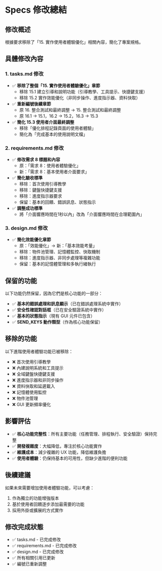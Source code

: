 # Specs 修改總結

## 修改概述
根據要求移除了「15. 實作使用者體驗優化」相關內容，簡化了專案規格。

## 具體修改內容

### 1. tasks.md 修改
- ✅ **移除了整個「15. 實作使用者體驗優化」章節**
  - 移除 15.1 建立引導和說明功能（引導教學、工具提示、快捷鍵支援）
  - 移除 15.2 實作效能優化（非同步操作、進度指示器、資料快取）
- ✅ **重新編號後續章節**
  - 原 16. 整合測試和最終調整 → 15. 整合測試和最終調整
  - 原 16.1 → 15.1，16.2 → 15.2，16.3 → 15.3
- ✅ **簡化 15.3 使用者介面最終調整**
  - 移除「優化排程記錄頁面的使用者體驗」
  - 簡化為「完成基本的使用說明文檔」

### 2. requirements.md 修改
- ✅ **修改需求 8 標題和內容**
  - 原：「需求 8：使用者體驗優化」
  - 新：「需求 8：基本使用者介面要求」
- ✅ **簡化驗收標準**
  - 移除：首次使用引導教學
  - 移除：鍵盤快捷鍵支援
  - 移除：進度指示器要求
  - 保留：基本的回饋、錯誤訊息、狀態指示
- ✅ **調整成功標準**
  - 將「介面響應時間在1秒以內」改為「介面響應時間在合理範圍內」

### 3. design.md 修改
- ✅ **簡化效能優化章節**
  - 原：「效能優化」→ 新：「基本效能考量」
  - 移除：物件池管理、記憶體監控、快取機制
  - 移除：進度指示器、非同步處理等複雜功能
  - 保留：基本的記憶體管理和多執行緒執行

## 保留的功能
以下功能仍然保留，因為它們是核心功能的一部分：
- ✅ **基本的錯誤處理和訊息顯示**（已在錯誤處理系統中實作）
- ✅ **安全性確認對話框**（已在安全驗證系統中實作）
- ✅ **基本的狀態指示**（現有 GUI 元件已包含）
- ✅ **SEND_KEYS 動作類型**（作為核心功能保留）

## 移除的功能
以下進階使用者體驗功能已被移除：
- ❌ 首次使用引導教學
- ❌ 內建說明系統和工具提示
- ❌ 全域鍵盤快捷鍵支援
- ❌ 進度指示器和非同步操作
- ❌ 資料快取和延遲載入
- ❌ 記憶體使用監控
- ❌ 物件池管理
- ❌ GUI 更新頻率優化

## 影響評估
- ✅ **核心功能完整性**：所有主要功能（任務管理、排程執行、安全驗證）保持完整
- ✅ **開發複雜度**：大幅降低，專注於核心功能實作
- ✅ **維護成本**：減少複雜的 UX 功能，降低維護負擔
- ✅ **使用者體驗**：仍保持基本的可用性，但缺少進階的便利功能

## 後續建議
如果未來需要增加使用者體驗功能，可以考慮：
1. 作為獨立的功能增強版本
2. 基於使用者回饋逐步添加最需要的功能
3. 採用外掛或擴展的方式實作

## 修改完成狀態
- ✅ tasks.md - 已完成修改
- ✅ requirements.md - 已完成修改  
- ✅ design.md - 已完成修改
- ✅ 所有相關引用已更新
- ✅ 編號已重新調整